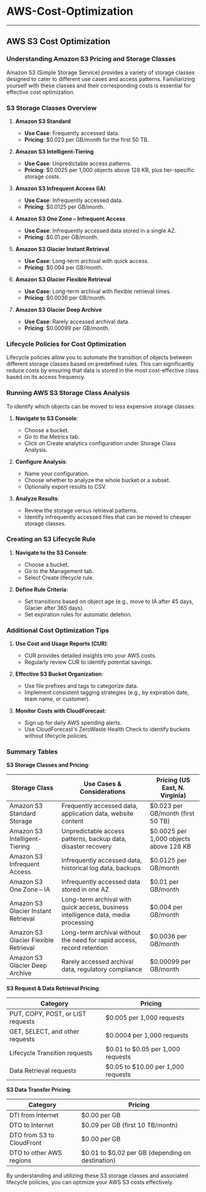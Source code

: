 # AWS-Cost-Optimization
---
## AWS S3 Cost Optimization 
### Understanding Amazon S3 Pricing and Storage Classes

Amazon S3 (Simple Storage Service) provides a variety of storage classes designed to cater to different use cases and access patterns. Familiarizing yourself with these classes and their corresponding costs is essential for effective cost optimization.

### S3 Storage Classes Overview

1. **Amazon S3 Standard**
   - **Use Case**: Frequently accessed data.
   - **Pricing**: $0.023 per GB/month for the first 50 TB.

2. **Amazon S3 Intelligent-Tiering**
   - **Use Case**: Unpredictable access patterns.
   - **Pricing**: $0.0025 per 1,000 objects above 128 KB, plus tier-specific storage costs.

3. **Amazon S3 Infrequent Access (IA)**
   - **Use Case**: Infrequently accessed data.
   - **Pricing**: $0.0125 per GB/month.

4. **Amazon S3 One Zone – Infrequent Access**
   - **Use Case**: Infrequently accessed data stored in a single AZ.
   - **Pricing**: $0.01 per GB/month.

5. **Amazon S3 Glacier Instant Retrieval**
   - **Use Case**: Long-term archival with quick access.
   - **Pricing**: $0.004 per GB/month.

6. **Amazon S3 Glacier Flexible Retrieval**
   - **Use Case**: Long-term archival with flexible retrieval times.
   - **Pricing**: $0.0036 per GB/month.

7. **Amazon S3 Glacier Deep Archive**
   - **Use Case**: Rarely accessed archival data.
   - **Pricing**: $0.00099 per GB/month.

### Lifecycle Policies for Cost Optimization

Lifecycle policies allow you to automate the transition of objects between different storage classes based on predefined rules. This can significantly reduce costs by ensuring that data is stored in the most cost-effective class based on its access frequency.

### Running AWS S3 Storage Class Analysis

To identify which objects can be moved to less expensive storage classes:

1. **Navigate to S3 Console**:
   - Choose a bucket.
   - Go to the Metrics tab.
   - Click on Create analytics configuration under Storage Class Analysis.

2. **Configure Analysis**:
   - Name your configuration.
   - Choose whether to analyze the whole bucket or a subset.
   - Optionally export results to CSV.

3. **Analyze Results**:
   - Review the storage versus retrieval patterns.
   - Identify infrequently accessed files that can be moved to cheaper storage classes.

### Creating an S3 Lifecycle Rule

1. **Navigate to the S3 Console**:
   - Choose a bucket.
   - Go to the Management tab.
   - Select Create lifecycle rule.

2. **Define Rule Criteria**:
   - Set transitions based on object age (e.g., move to IA after 45 days, Glacier after 365 days).
   - Set expiration rules for automatic deletion.

### Additional Cost Optimization Tips

1. **Use Cost and Usage Reports (CUR)**:
   - CUR provides detailed insights into your AWS costs.
   - Regularly review CUR to identify potential savings.

2. **Effective S3 Bucket Organization**:
   - Use file prefixes and tags to categorize data.
   - Implement consistent tagging strategies (e.g., by expiration date, team name, or customer).

3. **Monitor Costs with CloudForecast**:
   - Sign up for daily AWS spending alerts.
   - Use CloudForecast's ZeroWaste Health Check to identify buckets without lifecycle policies.

### Summary Tables

**S3 Storage Classes and Pricing**:

| Storage Class                     | Use Cases & Considerations                                                                 | Pricing (US East, N. Virginia)                     |
|-----------------------------------|-------------------------------------------------------------------------------------------|---------------------------------------------------|
| Amazon S3 Standard Storage        | Frequently accessed data, application data, website content                                | $0.023 per GB/month (first 50 TB)                 |
| Amazon S3 Intelligent-Tiering     | Unpredictable access patterns, backup data, disaster recovery                             | $0.0025 per 1,000 objects above 128 KB            |
| Amazon S3 Infrequent Access       | Infrequently accessed data, historical log data, backups                                  | $0.0125 per GB/month                              |
| Amazon S3 One Zone – IA           | Infrequently accessed data stored in one AZ                                               | $0.01 per GB/month                                |
| Amazon S3 Glacier Instant Retrieval | Long-term archival with quick access, business intelligence data, media processing         | $0.004 per GB/month                               |
| Amazon S3 Glacier Flexible Retrieval | Long-term archival without the need for rapid access, record retention                    | $0.0036 per GB/month                              |
| Amazon S3 Glacier Deep Archive    | Rarely accessed archival data, regulatory compliance                                      | $0.00099 per GB/month                             |

**S3 Request & Data Retrieval Pricing**:

| Category                               | Pricing                                       |
|----------------------------------------|-----------------------------------------------|
| PUT, COPY, POST, or LIST requests      | $0.005 per 1,000 requests                     |
| GET, SELECT, and other requests        | $0.0004 per 1,000 requests                    |
| Lifecycle Transition requests          | $0.01 to $0.05 per 1,000 requests             |
| Data Retrieval requests                | $0.05 to $10.00 per 1,000 requests            |

**S3 Data Transfer Pricing**:

| Category                  | Pricing                                              |
|---------------------------|------------------------------------------------------|
| DTI from Internet         | $0.00 per GB                                         |
| DTO to Internet           | $0.09 per GB (first 10 TB/month)                     |
| DTO from S3 to CloudFront | $0.00 per GB                                         |
| DTO to other AWS regions  | $0.01 to $0.02 per GB (depending on destination)     |

By understanding and utilizing these S3 storage classes and associated lifecycle policies, you can optimize your AWS S3 costs effectively.
